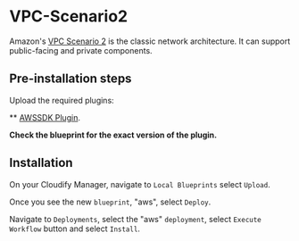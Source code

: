 
# VPC-Scenario2

Amazon's [VPC Scenario 2](https://docs.aws.amazon.com/AmazonVPC/latest/UserGuide/VPC_Scenario2.html) is the classic network architecture. It can support public-facing and private components.


## Pre-installation steps

Upload the required plugins:

  ** [AWSSDK Plugin](https://github.com/cloudify-incubator/cloudify-awssdk-plugin/releases).

__Check the blueprint for the exact version of the plugin.__


## Installation

On your Cloudify Manager, navigate to `Local Blueprints` select `Upload`.

Once you see the new `blueprint`, "aws", select `Deploy`.

Navigate to `Deployments`, select the "aws" `deployment`, select `Execute Workflow` button and select `Install`.
